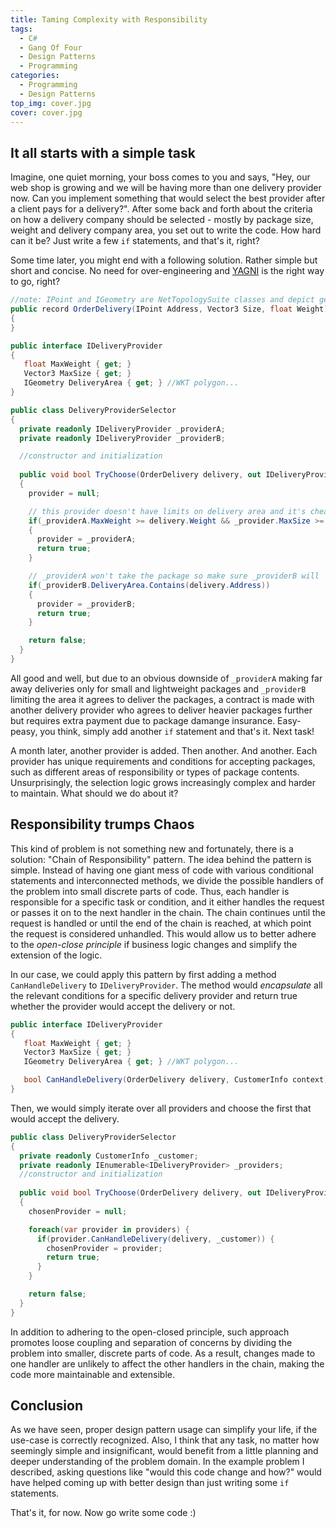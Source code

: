 ```yaml
---
title: Taming Complexity with Responsibility
tags:
  - C#
  - Gang Of Four
  - Design Patterns
  - Programming
categories:
  - Programming
  - Design Patterns
top_img: cover.jpg
cover: cover.jpg
---
```


## It all starts with a simple task

Imagine, one quiet morning, your boss comes to you and says, "Hey, our web shop is growing and we will be having more than one delivery provider now. Can you implement something that would select the best provider after a client pays for a delivery?".
After some back and forth about the criteria on how a delivery company should be selected - mostly by package size, weight and delivery company area, you set out to write the code. How hard can it be? Just write a few ``if`` statements, and that's it, right?

Some time later, you might end with a following solution. Rather simple but short and concise. No need for over-engineering and [YAGNI](https://en.wikipedia.org/wiki/You_aren%27t_gonna_need_it) is the right way to go, right?

```cs
//note: IPoint and IGeometry are NetTopologySuite classes and depict geospatial data
public record OrderDelivery(IPoint Address, Vector3 Size, float Weight)
{
}

public interface IDeliveryProvider
{
   float MaxWeight { get; }
   Vector3 MaxSize { get; }
   IGeometry DeliveryArea { get; } //WKT polygon...
}

public class DeliveryProviderSelector
{
  private readonly IDeliveryProvider _providerA;
  private readonly IDeliveryProvider _providerB;

  //constructor and initialization
  
  public void bool TryChoose(OrderDelivery delivery, out IDeliveryProvider provider)
  {
    provider = null;

    // this provider doesn't have limits on delivery area and it's cheaper so it's first
    if(_providerA.MaxWeight >= delivery.Weight && _provider.MaxSize >= delivery.Size)
    {
      provider = _providerA;
      return true;
    }

    // _providerA won't take the package so make sure _providerB will
    if(_providerB.DeliveryArea.Contains(delivery.Address)) 
    {
      provider = _providerB;
      return true;
    }

    return false;
  }
}
```

All good and well, but due to an obvious downside of ``_providerA`` making far away deliveries only for small and lightweight packages and ``_providerB`` limiting the area it agrees to deliver the packages, a contract is made with another delivery provider who agrees to deliver heavier packages further but requires extra payment due to package damange insurance. Easy-peasy, you think, simply add another ``if`` statement and that's it. Next task!

A month later, another provider is added. Then another. And another. Each provider has unique requirements and conditions for accepting packages, such as different areas of responsibility or types of package contents. Unsurprisingly, the selection logic grows increasingly complex and harder to maintain.
What should we do about it?

## Responsibility trumps Chaos

This kind of problem is not something new and fortunately, there is a solution: "Chain of Responsibility" pattern. The idea behind the pattern is simple. Instead of having one giant mess of code with various conditional statements and interconnected methods, we divide the possible handlers of the problem into small discrete parts of code. Thus, each handler is responsible for a specific task or condition, and it either handles the request or passes it on to the next handler in the chain. The chain continues until the request is handled or until the end of the chain is reached, at which point the request is considered unhandled.
This would allow us to better adhere to the *open-close principle* if business logic changes and simplify the extension of the logic.  

In our case, we could apply this pattern by first adding a method ``CanHandleDelivery`` to ``IDeliveryProvider``. The method would *encapsulate* all the relevant conditions for a specific delivery provider and return true whether the provider would accept the delivery or not.

```cs
public interface IDeliveryProvider
{
   float MaxWeight { get; }
   Vector3 MaxSize { get; }
   IGeometry DeliveryArea { get; } //WKT polygon...

   bool CanHandleDelivery(OrderDelivery delivery, CustomerInfo context);
}
```

Then, we would simply iterate over all providers and choose the first that would accept the delivery.

```cs
public class DeliveryProviderSelector
{
  private readonly CustomerInfo _customer;
  private readonly IEnumerable<IDeliveryProvider> _providers;
  //constructor and initialization
  
  public void bool TryChoose(OrderDelivery delivery, out IDeliveryProvider chosenProvider)
  {
    chosenProvider = null;

    foreach(var provider in providers) {
      if(provider.CanHandleDelivery(delivery, _customer)) {
        chosenProvider = provider; 
        return true;
      }
    }

    return false;
  }
}
```

In addition to adhering to the open-closed principle, such approach promotes loose coupling and separation of concerns by dividing the problem into smaller, discrete parts of code. As a result, changes made to one handler are unlikely to affect the other handlers in the chain, making the code more maintainable and extensible.

## Conclusion

As we have seen, proper design pattern usage can simplify your life, if the use-case is correctly recognized. Also, I think that any task, no matter how seemingly simple and insignificant, would benefit from a little planning and deeper understanding of the problem domain. In the example problem I described, asking questions like "would this code change and how?" would have helped coming up with better design than just writing some ``if`` statements.

That's it, for now. Now go write some code :)